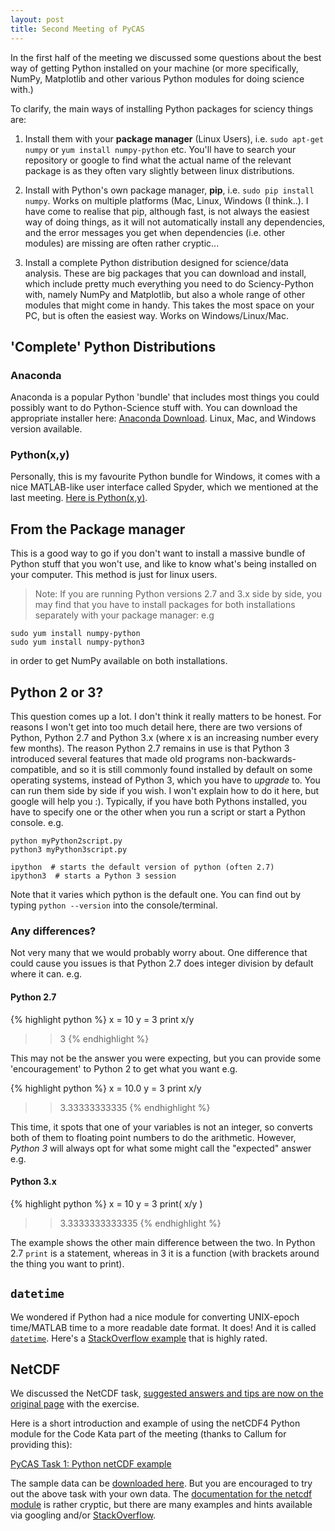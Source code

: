 ```yaml
---
layout: post
title: Second Meeting of PyCAS
---
```


In the first half of the meeting we discussed some questions about the best way of getting Python installed on your machine (or more specifically, NumPy, Matplotlib and other various Python modules for doing science with.)

To clarify, the main ways of installing Python packages for sciency things are:

1. Install them with your **package manager** (Linux Users), i.e. `sudo apt-get numpy` or `yum install numpy-python` etc. You'll have to search your repository or google to find what the actual name of the relevant package is as they often vary slightly between linux distributions.

1. Install with Python's own package manager, **pip**, i.e. `sudo pip install numpy`. Works on multiple platforms (Mac, Linux, Windows (I think..). I have come to realise that pip, although fast, is not always the easiest way of doing things, as it will not automatically install any dependencies, and the error messages you get when dependencies (i.e. other modules) are missing are often rather cryptic...

1. Install a complete Python distribution designed for science/data analysis. These are big packages that you can download and install, which include pretty much everything you need to do Sciency-Python with, namely NumPy and Matplotlib, but also a whole range of other modules that might come in handy. This takes the most space on your PC, but is often the easiest way. Works on Windows/Linux/Mac. 

## 'Complete' Python Distributions

### Anaconda
Anaconda is a popular Python 'bundle' that includes most things you could possibly want to do Python-Science stuff with. You can download the appropriate installer here: [Anaconda Download](https://www.continuum.io/downloads). Linux, Mac, and Windows version available.

### Python(x,y)
Personally, this is my favourite Python bundle for Windows, it comes with a nice MATLAB-like user interface called Spyder, which we mentioned at the last meeting. [Here is Python(x,y)](http://python-xy.github.io/).

## From the Package manager
This is a good way to go if you don't want to install a massive bundle of Python stuff that you won't use, and like to know what's being installed on your computer. This method is just for linux users. 

> Note: If you are running Python versions 2.7 and 3.x side by side, you may find that you have to install packages for both installations separately with your package manager: e.g

```
sudo yum install numpy-python
sudo yum install numpy-python3
```
in order to get NumPy available on both installations.

## Python 2 or 3?
This question comes up a lot. I don't think it really matters to be honest. For reasons I won't get into too much detail here, there are two versions of Python, Python 2.7 and Python 3.x (where x is an increasing number every few months). The reason Python 2.7 remains in use is that Python 3 introduced several features that made old programs non-backwards-compatible, and so it is still commonly found installed by default on some operating systems, instead of Python 3, which you have to _upgrade_ to. 
You can run them side by side if you wish. I won't explain how to do it here, but google will help you :). Typically, if you have both Pythons installed, you have to specify one or the other when you run a script or start a Python console. e.g.

```
python myPython2script.py
python3 myPython3script.py

ipython  # starts the default version of python (often 2.7)
ipython3  # starts a Python 3 session
```

Note that it varies which python is the default one. You can find out by typing `python --version` into the console/terminal.

### Any differences?

Not very many that we would probably worry about. One difference that could cause you issues is that Python 2.7 does integer division by default where it can. e.g.

#### Python 2.7
{% highlight python %}
x = 10
y = 3
print x/y

>> 3
{% endhighlight %}

This may not be the answer you were expecting, but you can provide some 'encouragement' to Python 2 to get what you want e.g.

{% highlight python %}
x = 10.0
y = 3
print x/y

>> 3.33333333335
{% endhighlight %}

This time, it spots that one of your variables is not an integer, so converts both of them to floating point numbers to do the arithmetic. However, *Python 3* will always opt for what some might call the "expected" answer e.g.

#### Python 3.x
{% highlight python %}
x = 10
y = 3
print( x/y )

>> 3.3333333333335
{% endhighlight %}

The example shows the other main difference between the two. In Python 2.7 `print` is a statement, whereas in 3 it is a function (with brackets around the thing you want to print).

## `datetime`

We wondered if Python had a nice module for converting UNIX-epoch time/MATLAB time to a more readable date format. It does! And it is called [`datetime`](https://docs.python.org/2/library/datetime.html). Here's a [StackOverflow example](http://stackoverflow.com/questions/3682748/converting-unix-timestamp-string-to-readable-date-in-python) that is highly rated.

## NetCDF

We discussed the NetCDF task, [suggested answers and tips are now on the original page](https://nbviewer.jupyter.org/github/AtmosCoders/PyCAS/blob/gh-pages/netCDF_example1.ipynb) with the exercise.

Here is a short introduction and example of using the netCDF4 Python module for the Code Kata part of the meeting (thanks to Callum for providing this):

[PyCAS Task 1: Python netCDF example](https://nbviewer.jupyter.org/github/AtmosCoders/PyCAS/blob/gh-pages/netCDF_example1.ipynb)

The sample data can be [downloaded here](https://github.com/AtmosCoders/PyCAS/blob/gh-pages/sample_data/sst_july_2015.nc?raw=true). But you are encouraged to try out the above task with your own data. The [documentation for the netcdf module](http://unidata.github.io/netcdf4-python/#netCDF4.Variable) is rather cryptic, but there are many examples and hints available via googling and/or [StackOverflow](http://stackoverflow.com/).
